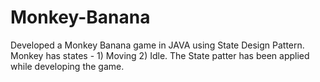 # Monkey-Banana
Developed a Monkey Banana game in JAVA using State Design Pattern. Monkey has states - 1) Moving 2) Idle. The State patter has been applied while developing the game.
